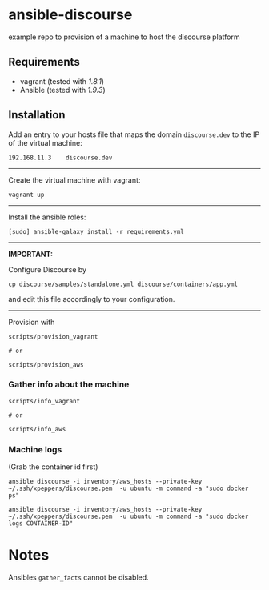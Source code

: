# ansible-discourse

example repo to provision of a machine to host the discourse platform

## Requirements

- vagrant (tested with *1.8.1*)
- Ansible (tested with *1.9.3*)


## Installation

Add an entry to your hosts file that maps the domain `discourse.dev` to the IP of the virtual machine:

```
192.168.11.3    discourse.dev
```

---

Create the virtual machine with vagrant:

```
vagrant up
```

---

Install the ansible roles:

```
[sudo] ansible-galaxy install -r requirements.yml
```

---

**IMPORTANT:**

Configure Discourse by

```
cp discourse/samples/standalone.yml discourse/containers/app.yml
```

and edit this file accordingly to your configuration.

---

Provision with

```
scripts/provision_vagrant

# or

scripts/provision_aws
```




### Gather info about the machine

```
scripts/info_vagrant

# or

scripts/info_aws
```





### Machine logs

(Grab the container id first)

```
ansible discourse -i inventory/aws_hosts --private-key ~/.ssh/xpeppers/discourse.pem  -u ubuntu -m command -a "sudo docker ps"

ansible discourse -i inventory/aws_hosts --private-key ~/.ssh/xpeppers/discourse.pem  -u ubuntu -m command -a "sudo docker logs CONTAINER-ID"
```





# Notes

Ansibles `gather_facts` cannot be disabled.

